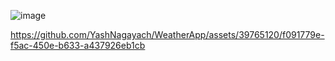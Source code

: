 ![image](https://github.com/YashNagayach/WeatherApp/assets/39765120/1149ce84-bb2e-4410-a9d8-141e765ad241)





https://github.com/YashNagayach/WeatherApp/assets/39765120/f091779e-f5ac-450e-b633-a437926eb1cb

